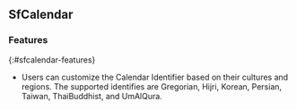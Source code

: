 ## SfCalendar

### Features
{:#sfcalendar-features}

* Users can customize the Calendar Identifier based on their cultures and regions. The supported identifies are Gregorian, Hijri, Korean, Persian, Taiwan, ThaiBuddhist, and UmAlQura.

